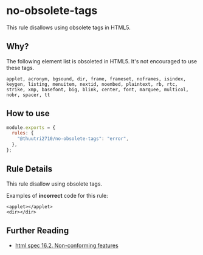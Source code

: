 # no-obsolete-tags

This rule disallows using obsolete tags in HTML5.

## Why?

The following element list is obsoleted in HTML5.
It's not encouraged to use these tags.

```plaintext
applet, acronym, bgsound, dir, frame, frameset, noframes, isindex, keygen, listing, menuitem, nextid, noembed, plaintext, rb, rtc, strike, xmp, basefont, big, blink, center, font, marquee, multicol, nobr, spacer, tt
```

## How to use

```js,.eslintrc.js
module.exports = {
  rules: {
    "@thuutri2710/no-obsolete-tags": "error",
  },
};
```

## Rule Details

This rule disallow using obsolete tags.

Examples of **incorrect** code for this rule:

```html,incorrect
<applet></applet>
<dir></dir>
```

## Further Reading

- [html spec 16.2. Non-conforming features](https://html.spec.whatwg.org/#non-conforming-features)
